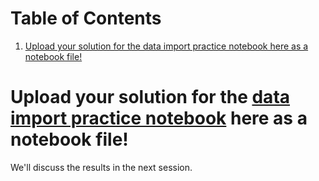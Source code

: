 
# Table of Contents

1.  [Upload your solution for the data import practice notebook here as a notebook file!](#orgd476c0c)


<a id="orgd476c0c"></a>

# Upload your solution for the [data import practice notebook](https://github.com/birkenkrahe/dsc101/blob/main/tests/problems/data-import-problems.ipynb) here as a notebook file!

We'll discuss the results in the next session.


